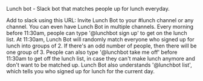 Lunch bot - Slack bot that matches people up for lunch everyday.

Add to slack using this URL:
Invite Lunch Bot to your #lunch channel or any channel. You can even have Lunch Bot in multiple channels.
Every morning before 11:30am, people can type '@lunchbot sign up' to get on the lunch list.
At 11:30am, Lunch Bot will randomly match everyone who signed up for lunch into groups of 2. If there's an odd number of people, then there will be one group of 3.
People can also type '@lunchbot take me off' before 11:30am to get off the lunch list, in case they can't make lunch anymore and don't want to be matched up.
Lunch Bot also understands '@lunchbot list', which tells you who signed up for lunch for the current day.
